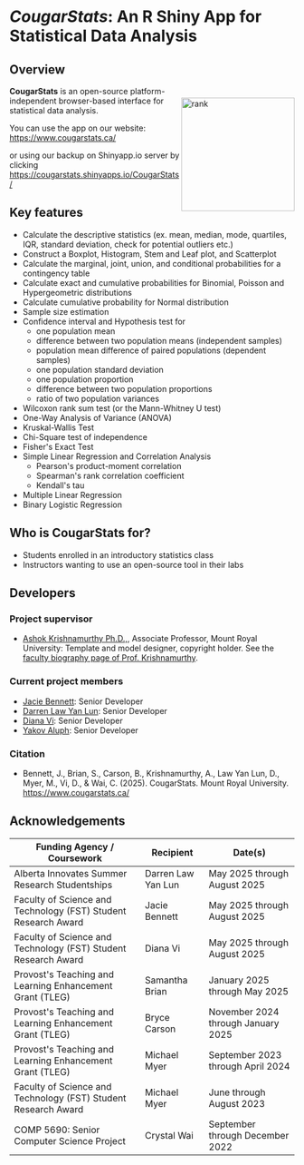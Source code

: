 <!---
![CougarStats logo](https://github.com/cwai097/COMP5690/blob/master/www/CougarStats.png)
-->

# _CougarStats_: An R Shiny App for Statistical Data Analysis

## Overview

<img align="right" src="https://github.com/cwai097/COMP5690/blob/master/www/CougarStats.png" alt="rank" width="200" style="margin-top: 20px" />

**CougarStats** is an open-source platform-independent browser-based interface for statistical data analysis. 

You can use the app on our website: <https://www.cougarstats.ca/>

or using our backup on Shinyapp.io server by clicking <https://cougarstats.shinyapps.io/CougarStats/>

<!-- Alternatively you can send a pull request to download all the files in this repository and run the app by loading `global.R`, `ui.R`, and `server.R` and clicking `Run App`. Note that the ``CougarStats`` project is not on CRAN, just on github.

CougarStats has also been Dockerized. You can pull the Docker image <a href="https://hub.docker.com/repository/docker/mmyer/cougarstats/general">here</a> by running:

    docker pull mmyer/cougarstats:latest

then start the container:

    docker run -dp 127.0.0.1:3838:3838 mmyer/cougarstats

and navigate to 127.0.0.1:3838 using a browser of your choice to access a copy of CougarStats running locally on your machine.

Read more about [Getting Started with Docker](https://www.docker.com/get-started/).   -->

## Key features

- Calculate the descriptive statistics (ex. mean, median, mode, quartiles, IQR, standard deviation, check for potential outliers etc.)
- Construct a Boxplot, Histogram, Stem and Leaf plot, and Scatterplot
- Calculate the marginal, joint, union, and conditional probabilities for a contingency table 
- Calculate exact and cumulative probabilities for Binomial, Poisson and Hypergeometric distributions
- Calculate cumulative probability for Normal distribution
- Sample size estimation
- Confidence interval and Hypothesis test for
    - one population mean
    - difference between two population means (independent samples)
    - population mean difference of paired populations (dependent samples)
    - one population standard deviation
    - one population proportion
    - difference between two population proportions
    - ratio of two population variances
- Wilcoxon rank sum test (or the Mann-Whitney U test)
- One-Way Analysis of Variance (ANOVA)
- Kruskal-Wallis Test
- Chi-Square test of independence
- Fisher's Exact Test
- Simple Linear Regression and Correlation Analysis
     - Pearson's product-moment correlation
     - Spearman's rank correlation coefficient
     - Kendall's tau
- Multiple Linear Regression
- Binary Logistic Regression

## Who is CougarStats for?

- Students enrolled in an introductory statistics class
- Instructors wanting to use an open-source tool in their labs

## Developers
### Project supervisor
- [Ashok Krishnamurthy Ph.D.,](https://github.com/ashokkrish), Associate Professor, Mount Royal University: Template and model designer, copyright holder. See the [faculty biography page of Prof. Krishnamurthy](https://www.mtroyal.ca/ProgramsCourses/FacultiesSchoolsCentres/ScienceTechnology/Departments/MathematicsComputing/Faculty/akrishnamurthy.htm).

### Current project members
- [Jacie Bennett](https://github.com/jacie-b): Senior Developer
- [Darren Law Yan Lun](https://github.com/darrenlyl): Senior Developer
- [Diana Vi](https://github.com/dianahuff): Senior Developer
- [Yakov Aluph](https://github.com/YakovAluph): Senior Developer

### Citation
- Bennett, J., Brian, S., Carson, B., Krishnamurthy, A., Law Yan Lun, D., Myer, M., Vi, D., & Wai, C. (2025). CougarStats. Mount Royal University. https://www.cougarstats.ca/

## Acknowledgements
| Funding Agency / Coursework | Recipient | Date(s) |
|--------|--------|--------|
| Alberta Innovates Summer Research Studentships | Darren Law Yan Lun | May 2025 through August 2025 |
| Faculty of Science and Technology (FST) Student Research Award | Jacie Bennett | May 2025 through August 2025 |
| Faculty of Science and Technology (FST) Student Research Award | Diana Vi | May 2025 through August 2025 |
| Provost's Teaching and Learning Enhancement Grant (TLEG) | Samantha Brian | January 2025 through May 2025 |
| Provost's Teaching and Learning Enhancement Grant (TLEG) | Bryce Carson | November 2024 through January 2025 |
| Provost's Teaching and Learning Enhancement Grant (TLEG) | Michael Myer | September 2023 through April 2024 |
| Faculty of Science and Technology (FST) Student Research Award | Michael Myer | June through August 2023 |
| COMP 5690: Senior Computer Science Project | Crystal Wai | September through December 2022 |

<!-- ## Acknowledgements
CougarStats is partially-derived from the senior project coursework of Crystal Wai, completed in Fall 2022 ([Mount Royal University _COMP 5690: Senior Computer Science Project_](https://catalog.mtroyal.ca/preview_course.php?catoid=26&coid=40800&print)).   -->

